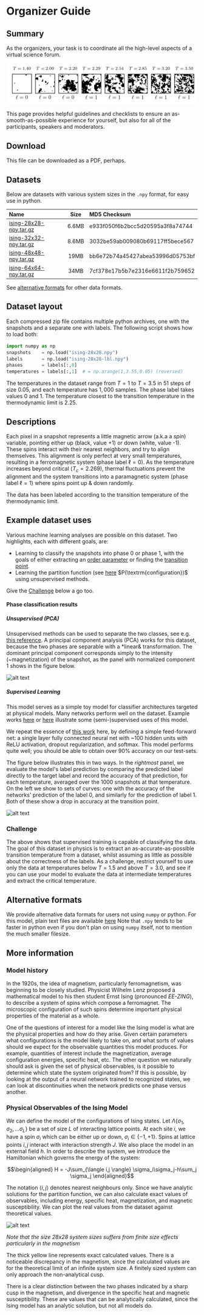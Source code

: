 # Organizer Guide

## Summary
As the organizers, your task is to coordinate all the high-level aspects of a virtual science forum.

![alt text](imgs/IsingExamples.png "Example snapshots of 28x28 Ising data")

This page provides helpful guidelines and checklists to ensure an as-smooth-as-possible experience for yourself, but also for all of the participants, speakers and moderators.

## Download
This file can be downloaded as a PDF, perhaps. 


## Datasets
Below are datasets with various system sizes in the `.npy` format, for easy use in python.

| Name  	|  Size 	|  MD5 Checksum  	|
| :--- | :---: | :--- |
| [ising-28x28-npy.tar.gz](https://github.com/quantumdata/data/releases/tag/v0.1-ising-npy) | 6.6MB  	| e933f050f6b2bcc5d20595a3f8a74744  	|
| [ising-32x32-npy.tar.gz](https://github.com/quantumdata/data/releases/tag/v0.1-ising-npy)  | 8.6MB  	| 3032be59ab009080b69117ff5bece567  	|
| [ising-48x48-npy.tar.gz](https://github.com/quantumdata/data/releases/tag/v0.1-ising-npy)  | 19MB  	| bb6e72b74a45427abea53996d05753bf  	|
| [ising-64x64-npy.tar.gz](https://github.com/quantumdata/data/releases/tag/v0.1-ising-npy)  | 34MB  	| 7cf378e17b5b7e2316e6611f2b759652  	|

See [alternative formats](#alternative-formats) for other data formats.

## Dataset layout
Each compressed zip file contains multiple python archives, one with the snapshots and a separate one with labels. The following script shows how to load both:

```python
import numpy as np
snapshots    = np.load("ising-28x28.npy")
labels       = np.load("ising-28x28-lbl.npy")
phases       = labels[:,0]
temperatures = labels[:,1]  # = np.arange(1,3.55,0.05) (reversed)
```

The temperatures in the dataset range from $T=1$ to $T=3.5$ in $51$ steps of size $0.05$, and each temperature has $1,000$ samples. The phase label takes values $0$ and $1$. The temperature closest to the transition temperature in the thermodynamic limit is $2.25$.

## Descriptions
Each pixel in a snapshot represents a little magnetic arrow (a.k.a a *spin*) variable, pointing either up (black, value +1) or down (white, value -1). These spins interact with their nearest neighbors, and try to align themselves. This alignment is only perfect at very small temperatures, resulting in a ferromagnetic system (phase label $\ell = 0$). As the temperature increases beyond critical ($T_c = 2.269$), thermal fluctuations prevent the alignment and the system transitions into a paramagnetic system (phase label $\ell = 1$) where spins point up & down randomly.

The data has been labeled according to the transition temperature of the thermodynamic limit.

## Example dataset uses

Various machine learning analyses are possible on this dataset. Two highlights, each with different goals, are:
* Learning to classify the snapshots into phase 0 or phase 1, with the goals of either extracting an [order parameter](https://en.wikipedia.org/wiki/Phase_transition#Order_parameters) or finding the [transition point](https://en.wikipedia.org/wiki/Phase_transition).
* Learning the partition function (see [here](https://en.wikipedia.org/wiki/Partition_function_(statistical_mechanics)) $P(\textrm{configuration})$ using unsupervised methods.

Give the [Challenge](#Challenge) below a go too.

#### Phase classification results

##### Unsupervised (PCA)
Unsupervised methods can be used to separate the two classes, see e.g. [this reference](https://arxiv.org/abs/1606.00318). A principal component analysis (PCA) works for this dataset, because the two phases are separable with a *linear& transformation. The dominant principal component corresponds simply to the intensity (~magnetization) of the snapshot, as the panel with normalized component 1 shows in the figure below.

![alt text](imgs/IsingPCAExample.png "PCA analysis of the 64x64 dataset")

##### Supervised Learning
This model serves as a simple toy model for classifier architectures targeted at physical models. Many networks perform well on the dataset. Example works [here](https://arxiv.org/abs/1605.01735) or [here](https://arxiv.org/abs/1610.02048) illustrate some (semi-)supervised uses of this model.

We repeat the essence of [this work](https://arxiv.org/abs/1605.01735) here, by defining a simple feed-forward net: a single layer fully connected neural net with ~100 hidden units with ReLU activation, dropout regularization, and softmax. This model performs quite well; you should be able to obtain over 90% accuracy on our test-sets.

The figure below illustrates this in two ways. In the *rightmost* panel, we evaluate the model's label prediction by comparing the predicted label directly to the target label and record the accuracy of that prediction, for each temperature, averaged over the 1000 snapshots at that temperature. On the left we show to sets of curves: one with the accuracy of the networks' prediction of the label 0, and similarly for the prediction of label 1. Both of these show a drop in accuracy at the transition point.

![alt text](imgs/Ising_Nature_Example.png "Network accuracy/output versus temperature")

### Challenge
The above shows that supervised training is capable of classifying the data. The goal of this dataset in physics is to extract an as-accurate-as-possible transition temperature from a dataset, whilst assuming as little as possible about the correctness of the labels. As a challenge, restrict yourself to use only the data at temperatures below $T=1.5$ and above $T=3.0$, and see if you can use your model to evaluate the data at intermediate temperatures and extract the critical temperature.

## Alternative formats
We provide alternative data formats for users not using `numpy` or python. For this model, plain text files are available [here](https://github.com/quantumdata/data/releases/tag/v0.1-ising-txt) Note that `.npy` tends to be faster in python even if you don't plan on using `numpy` itself, not to mention the much smaller filesize.

## More information
### Model history
In the 1920s, the idea of magnetism, particularly ferromagnetism, was beginning to be closely studied. Physicist Wilhelm Lenz proposed a mathematical model to his then student Ernst Ising (pronounced *EE-ZING*), to describe a system of spins which compose a ferromagnet. The microscopic configuration of such spins determine important physical properties of the material as a whole.

One of the questions of interest for a model like the Ising model is what are the physical properties and how do they arise. Given certain parameters what configurations is the model likely to take on, and what sorts of values should we expect for the observable quantities this model produces. For example, quantities of interest include the magnetization, average configuration energies, specific heat, etc. The other question we naturally should ask is given the set of physical observables, is it possible to determine which state the system originated from? If this is possible, by looking at the output of a neural network trained to recognized states, we can look at discontinuities when the network predicts one phase versus another.

### Physical Observables of the Ising Model

We can define the model of the configurations of Ising states. Let $\Lambda \{ \sigma_1, \sigma_2, ... \sigma_L \}$ be a set of size $L$ of interacting lattice points. At each site $i$, we have a spin $\sigma_i$ which can be either up or down, $\sigma_i \in \{ -1, +1 \}$. Spins at lattice points $i,j$ interact with interaction strength $J$. We also place the model in an external field $h$. In order to describe the system, we introduce the Hamiltonian which governs the energy of the system:

$$\begin{aligned}
  H = -J\sum_{\langle i,j \rangle} \sigma_i\sigma_j-h\sum_j \sigma_j
\end{aligned}$$

The notation $\langle i,j \rangle$ denotes nearest neighbours only. Since we have analytic solutions for the partition function, we can also calculate exact values of observables, including energy, specific heat, magnetization, and magnetic susceptibility. We can plot the real values from the dataset against theoretical values.

![alt text](imgs/Ising_Thermo.png "Thermodynamic properties of our data vs. Theoretical")

*Note that the size 28x28 system sizes suffers from finite size effects particularly in the magnetism*

The thick yellow line represents exact calculated values. There is a noticeable discrepancy in the magnetism, since the calculated values are for the theoretical limit of an infinite system size. A finitely sized system can only approach the non-analytical cusp.

There is a clear distinction between the two phases indicated by a sharp cusp in the magnetism, and divergence in the specific heat and magnetic susceptibility. These are values that can be analytically calculated, since the Ising model has an analytic solution, but not all models do.
